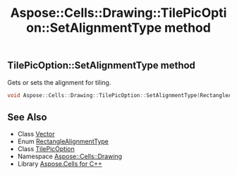 ﻿---
title: Aspose::Cells::Drawing::TilePicOption::SetAlignmentType method
linktitle: SetAlignmentType
second_title: Aspose.Cells for C++ API Reference
description: 'Aspose::Cells::Drawing::TilePicOption::SetAlignmentType method. Gets or sets the alignment for tiling in C++.'
type: docs
weight: 1700
url: /cpp/aspose.cells.drawing/tilepicoption/setalignmenttype/
---
## TilePicOption::SetAlignmentType method


Gets or sets the alignment for tiling.

```cpp
void Aspose::Cells::Drawing::TilePicOption::SetAlignmentType(RectangleAlignmentType value)
```

## See Also

* Class [Vector](../../../aspose.cells/vector/)
* Enum [RectangleAlignmentType](../../rectanglealignmenttype/)
* Class [TilePicOption](../)
* Namespace [Aspose::Cells::Drawing](../../)
* Library [Aspose.Cells for C++](../../../)
